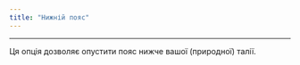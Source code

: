 ```yaml
---
title: "Нижній пояс"
---
```


***

Ця опція дозволяє опустити пояс нижче вашої (природної) талії.





